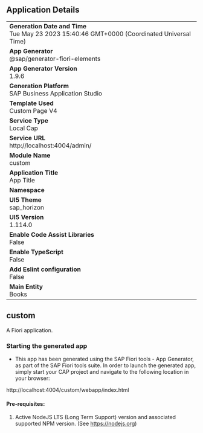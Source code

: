 ## Application Details
|               |
| ------------- |
|**Generation Date and Time**<br>Tue May 23 2023 15:40:46 GMT+0000 (Coordinated Universal Time)|
|**App Generator**<br>@sap/generator-fiori-elements|
|**App Generator Version**<br>1.9.6|
|**Generation Platform**<br>SAP Business Application Studio|
|**Template Used**<br>Custom Page V4|
|**Service Type**<br>Local Cap|
|**Service URL**<br>http://localhost:4004/admin/
|**Module Name**<br>custom|
|**Application Title**<br>App Title|
|**Namespace**<br>|
|**UI5 Theme**<br>sap_horizon|
|**UI5 Version**<br>1.114.0|
|**Enable Code Assist Libraries**<br>False|
|**Enable TypeScript**<br>False|
|**Add Eslint configuration**<br>False|
|**Main Entity**<br>Books|

## custom

A Fiori application.

### Starting the generated app

-   This app has been generated using the SAP Fiori tools - App Generator, as part of the SAP Fiori tools suite.  In order to launch the generated app, simply start your CAP project and navigate to the following location in your browser:

http://localhost:4004/custom/webapp/index.html

#### Pre-requisites:

1. Active NodeJS LTS (Long Term Support) version and associated supported NPM version.  (See https://nodejs.org)


